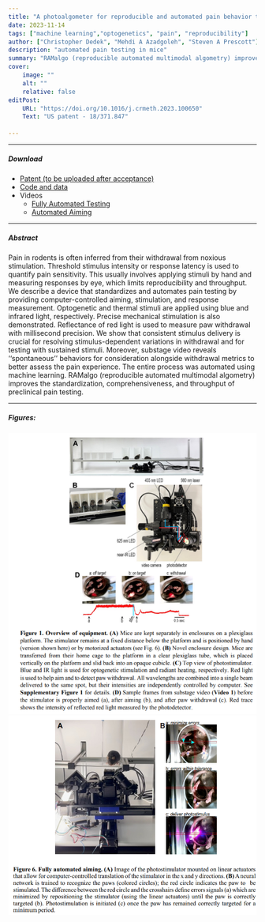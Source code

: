 ```yaml
---
title: "A photoalgometer for reproducible and automated pain behavior testing in mice" 
date: 2023-11-14
tags: ["machine learning","optogenetics", "pain", "reproducibility"]
author: ["Christopher Dedek", "Mehdi A Azadgoleh", "Steven A Prescott"]
description: "automated pain testing in mice"
summary: "RAMalgo (reproducible automated multimodal algometry) improves the standardization, comprehensiveness, and throughput of preclinical pain testing." 
cover:
    image: ""
    alt: ""
    relative: false
editPost:
    URL: "https://doi.org/10.1016/j.crmeth.2023.100650"
    Text: "US patent - 18/371.847"

---
```


---

##### Download

+ [Patent (to be uploaded after acceptance)]()
+ [Code and data](https://github.com/stofe95/ramalgo)
+ Videos
    - [Fully Automated Testing](https://www.youtube.com/watch?v=NirNM9OIvPY)
    - [Automated Aiming](https://www.youtube.com/watch?v=litHopqaGCk)

---

##### Abstract

Pain in rodents is often inferred from their withdrawal from noxious stimulation. Threshold stimulus intensity or response latency is used to quantify pain sensitivity. This usually involves applying stimuli by hand and measuring responses by eye, which limits reproducibility and throughput. We describe a device that standardizes and automates pain testing by providing computer-controlled aiming, stimulation, and response measurement. Optogenetic and thermal stimuli are applied using blue and infrared light, respectively. Precise mechanical stimulation is also demonstrated. Reflectance of red light is used to measure paw withdrawal with millisecond precision. We show that consistent stimulus delivery is crucial for resolving stimulus-dependent variations in withdrawal and for testing with sustained stimuli. Moreover, substage video reveals ‘‘spontaneous’’ behaviors for consideration alongside withdrawal metrics to better assess the pain experience. The entire process was automated using machine learning. RAMalgo (reproducible automated multimodal algometry) improves the standardization, comprehensiveness, and throughput of preclinical pain testing.

---
##### Figures:

![](pain_patent_fig1.png)
![](pain_patent_fig2.png)



